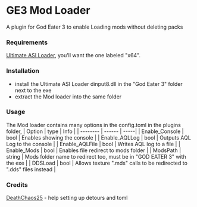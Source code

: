 # GE3 Mod Loader
 A plugin for God Eater 3 to enable Loading mods without deleting packs

### Requirements
[Ultimate ASI Loader](https://github.com/ThirteenAG/Ultimate-ASI-Loader/releases), you'll want the one labeled "x64".

### Installation
- install the Ultimate ASI Loader dinput8.dll in the "God Eater 3" folder next to the exe
- extract the Mod loader into the same folder

### Usage
The Mod loader contains many options in the config.toml in the plugins folder,
| Option | type | Info |
| -------- | ------ | -----|
| Enable_Console | bool | Enables showing the console |
| Enable_AQLLog | bool | Outputs AQL Log to the console |
| Enable_AQLFile | bool | Writes AQL log to a file |
| Enable_Mods | bool | Enables file redirect to mods folder | 
| ModsPath | string | Mods folder name to redirect too, must be in "GOD EATER 3" with the exe |
| DDSLoad | bool | Allows texture ".mds" calls to be redirected to ".dds" files instead |
### Credits
[DeathChaos25](https://github.com/DeathChaos25) - help setting up detours and toml 